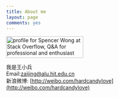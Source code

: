 ```yaml
---
title: About me
layout: page
comments: yes
---
```



<a href="http://stackoverflow.com/users/1227721/spencer-wong">
<img src="http://stackoverflow.com/users/flair/1227721.png" width="208" height="58" alt="profile for Spencer Wong at Stack Overflow, Q&A for professional and enthusiast programmers" title="profile for Spencer Wong at Stack Overflow, Q&A for professional and enthusiast programmers">
</a>

我是王小兵                                      
Email:zaijing@alu.hit.edu.cn      
新浪微博:	[http://weibo.com/hardcandylove](http://weibo.com/hardcandylove)
